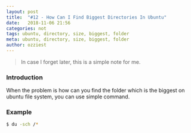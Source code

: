 ```yaml
---
layout: post
title:  "#12 - How Can I Find Biggest Directories In Ubuntu"
date:   2018-11-06 21:56
categories: not
tags: ubuntu, directory, size, biggest, folder
meta: ubuntu, directory, size, biggest, folder
author: ozziest
---
```


> In case I forget later, this is a simple note for me.

### Introduction

When the problem is how can you find the folder which is the biggest on ubuntu file system, you can use simple command.

### Example

```bash
$ du -sch /*
```